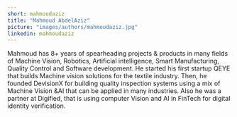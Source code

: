 ```yaml
---
short: mahmoudaziz
title: "Mahmoud AbdelAziz"
picture: "images/authors/mahmoudaziz.jpg"
linkedin: mahmoudaziz
---
```


Mahmoud has 8+ years of spearheading projects & products in many fields of Machine Vision,
Robotics, Artificial intelligence, Smart Manufacturing, Quality Control and Software development.
He started his first startup QEYE that builds Machine vision solutions for the textile industry.
Then, he founded DevisionX for building quality inspection systems using a mix of Machine
Vision &AI that can be applied in many industries. Also he was a partner at Digified, that is
using computer Vision and AI in FinTech for digital identity verification.